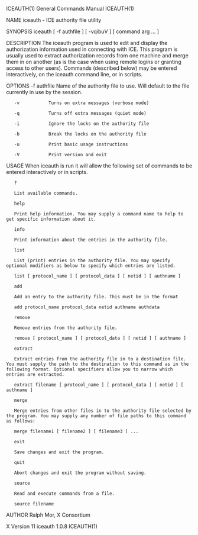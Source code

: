 ICEAUTH(1)                                                                                                                                      General Commands Manual                                                                                                                                      ICEAUTH(1)

NAME
       iceauth - ICE authority file utility

SYNOPSIS
       iceauth [ -f authfile ] [ -vqibuV ] [ command arg ... ]

DESCRIPTION
       The  iceauth  program is used to edit and display the authorization information used in connecting with ICE.  This program is usually used to extract authorization records from one machine and merge them in on another (as is the case when using remote logins or granting access to other users).  Commands
       (described below) may be entered interactively, on the iceauth command line, or in scripts.

OPTIONS
       -f authfile  Name of the authority file to use. Will default to
                    the file currently in use by the session.

       -v           Turns on extra messages (verbose mode)

       -q           Turns off extra messages (quiet mode)

       -i           Ignore the locks on the authority file

       -b           Break the locks on the authority file

       -u           Print basic usage instructions

       -V           Print version and exit

USAGE
       When iceauth is run it will allow the following set of commands to be entered interactively or in scripts.

       ?

       List available commands.

       help

       Print help information. You may supply a command name to help to get specific information about it.

       info

       Print information about the entries in the authority file.

       list

       List (print) entries in the authority file. You may specify optional modifiers as below to specify which entries are listed.

       list [ protocol_name ] [ protocol_data ] [ netid ] [ authname ]

       add

       Add an entry to the authority file. This must be in the format

       add protocol_name protocol_data netid authname authdata

       remove

       Remove entries from the authority file.

       remove [ protocol_name ] [ protocol_data ] [ netid ] [ authname ]

       extract

       Extract entries from the authority file in to a destination file. You must supply the path to the destination to this command as in the following format. Optional specifiers allow you to narrow which entries are extracted.

       extract filename [ protocol_name ] [ protocol_data ] [ netid ] [ authname ]

       merge

       Merge entries from other files in to the authority file selected by the program. You may supply any number of file paths to this command as follows:

       merge filename1 [ filename2 ] [ filename3 ] ...

       exit

       Save changes and exit the program.

       quit

       Abort changes and exit the program without saving.

       source

       Read and execute commands from a file.

       source filename

AUTHOR
       Ralph Mor, X Consortium

X Version 11                                                                                                                                         iceauth 1.0.8                                                                                                                                           ICEAUTH(1)
